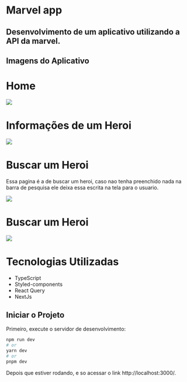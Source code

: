 <h1>Marvel app</h1>
<h2>Desenvolvimento de um aplicativo utilizando a API da marvel.</h2>

<h2>Imagens do Aplicativo</h2>

<h1>Home</h1>
<img src="https://media.discordapp.net/attachments/876179263345270834/1122201990521430196/image.png?width=1263&height=610"/>

<h1>Informações de um Heroi</h1>
<img src="https://media.discordapp.net/attachments/876179263345270834/1122202100470927411/image.png?width=1246&height=610"/>

<h1>Buscar um Heroi</h1>
<p>Essa pagina é a de buscar um heroi, caso nao tenha preenchido nada na barra de pesquisa ele deixa essa escrita na tela para o usuario.</p>
<img src="https://media.discordapp.net/attachments/876179263345270834/1122202151645630524/image.png?width=1255&height=610"/>
<h1>Buscar um Heroi</h1>
<img src="https://media.discordapp.net/attachments/876179263345270834/1122202248626327693/image.png?width=1257&height=610"/>

<h1>Tecnologias Utilizadas</h1>

-   TypeScript
-   Styled-components
-   React Query
-   NextJs

## Iniciar o Projeto

Primeiro, execute o servidor de desenvolvimento:

```bash
npm run dev
# or
yarn dev
# or
pnpm dev
```

Depois que estiver rodando, e so acessar o link http://localhost:3000/.
